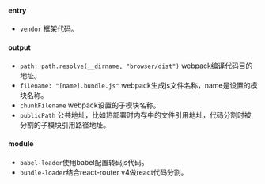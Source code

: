 #### entry

- `vendor` 框架代码。

#### output

- `path: path.resolve(__dirname, "browser/dist")` webpack编译代码目的地址。
- `filename: "[name].bundle.js"` webpack生成js文件名称，name是设置的模块名称。
- `chunkFilename` webpack设置的子模块名称。
- `publicPath` 公共地址，比如热部署时内存中的文件引用地址，代码分割时被分割的子模块引用路径地址。

#### module

- `babel-loader`使用babel配置转码js代码。
- `bundle-loader`结合react-router v4做react代码分割。